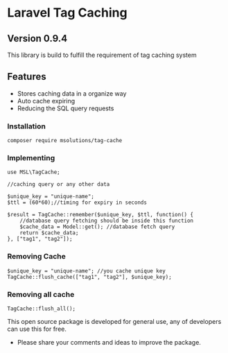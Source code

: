 # Laravel Tag Caching
## Version 0.9.4


This library is build to fulfill the requirement of tag caching system

## Features
- Stores caching data in a organize way
- Auto cache expiring
- Reducing the SQL query requests

### Installation
```
composer require msolutions/tag-cache
```

### Implementing

```
use MSL\TagCache;

//caching query or any other data

$unique_key = "unique-name";
$ttl = (60*60);//timing for expiry in seconds

$result = TagCache::remember($unique_key, $ttl, function() {
    //database query fetching should be inside this function
    $cache_data = Model::get(); //database fetch query 
    return $cache_data;
}, ["tag1", "tag2"]);

```

### Removing Cache

```
$unique_key = "unique-name"; //you cache unique key
TagCache::flush_cache(["tag1", "tag2"], $unique_key);
```

### Removing all cache

```
TagCache::flush_all();
```

This open source package is developed for general use, any of developers can use this for free.
- Please share your comments and ideas to improve the package.
